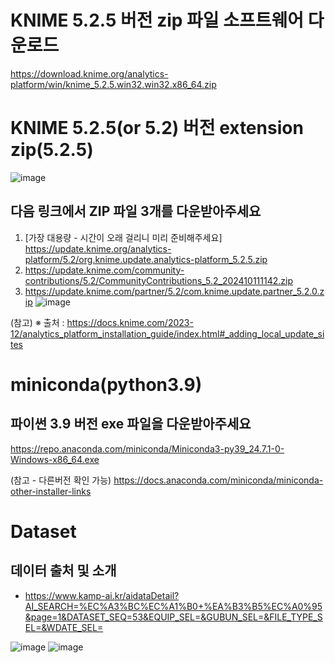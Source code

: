 # KNIME 5.2.5 버전 zip 파일 소프트웨어 다운로드
https://download.knime.org/analytics-platform/win/knime_5.2.5.win32.win32.x86_64.zip

# KNIME 5.2.5(or 5.2) 버전 extension zip(5.2.5)
![image](https://github.com/user-attachments/assets/789f68d6-a4be-4439-bb14-68160e151392)

## 다음 링크에서 ZIP 파일 3개를 다운받아주세요
1. [가장 대용량 - 시간이 오래 걸리니 미리 준비해주세요] https://update.knime.org/analytics-platform/5.2/org.knime.update.analytics-platform_5.2.5.zip
2. https://update.knime.com/community-contributions/5.2/CommunityContributions_5.2_202410111142.zip
3. https://update.knime.com/partner/5.2/com.knime.update.partner_5.2.0.zip
![image](https://github.com/user-attachments/assets/98c44082-49fb-40ee-867f-0c70d8ec0c68)

(참고) ※ 출처 : https://docs.knime.com/2023-12/analytics_platform_installation_guide/index.html#_adding_local_update_sites


# miniconda(python3.9)
## 파이썬 3.9 버전 exe 파일을 다운받아주세요
https://repo.anaconda.com/miniconda/Miniconda3-py39_24.7.1-0-Windows-x86_64.exe

(참고 - 다른버전 확인 가능) https://docs.anaconda.com/miniconda/miniconda-other-installer-links

# Dataset
## 데이터 출처 및 소개
* https://www.kamp-ai.kr/aidataDetail?AI_SEARCH=%EC%A3%BC%EC%A1%B0+%EA%B3%B5%EC%A0%95&page=1&DATASET_SEQ=53&EQUIP_SEL=&GUBUN_SEL=&FILE_TYPE_SEL=&WDATE_SEL=

![image](https://github.com/user-attachments/assets/cad77112-bf58-4e61-8a9c-cde5c50f2c29)
![image](https://github.com/user-attachments/assets/63b93c06-ed92-4848-b79c-9351025b349d)
